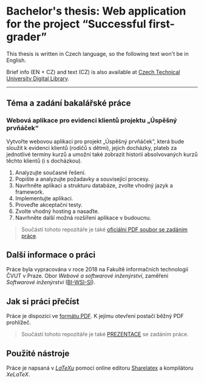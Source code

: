 # Bachelor's thesis: Web application for the project “Successful first-grader”
This thesis is written in Czech language, so the following text won't be in English.

Brief info (EN + CZ) and text (CZ) is also available at [Czech Technical University Digital Library](http://hdl.handle.net/10467/76850).
***
## Téma a zadání bakalářské práce
### Webová aplikace pro evidenci klientů projektu „Úspěšný prvňáček“
Vytvořte webovou aplikaci pro projekt „Úspěšný prvňáček“, která bude sloužit k evidenci klientů (rodičů s dětmi), jejich docházky, plateb za jednotlivé termíny kurzů a umožní také zobrazit historii absolvovaných kurzů těchto klientů (i s docházkou).
 1. Analyzujte současné řešení.
 2. Popište a analyzujte požadavky a související procesy.
 3. Navrhněte aplikaci a strukturu databáze, zvolte vhodný jazyk a framework.
 4. Implementujte aplikaci.
 5. Proveďte akceptační testy.
 6. Zvolte vhodný hosting a nasaďte.
 7. Navrhněte další možná rozšíření aplikace v budoucnu.
> Součástí tohoto repozitáře je také [oficiální PDF soubor se zadáním práce](https://github.com/rodlukas/bachelors-thesis/raw/master/zadani.pdf).
## Další informace o práci
Práce byla vypracována v roce 2018 na Fakultě informačních technologií ČVUT v Praze. Obor *Webové a softwarové inženýrství*, zaměření *Softwarové inženýrství* ([BI-WSI-SI](http://bk.fit.cvut.cz/cz/plany/pl30010006.html)).
## Jak si práci přečíst
Práce je dispozici ve [formátu PDF](https://github.com/rodlukas/bachelors-thesis/raw/master/BP.pdf). K jejímu otevření postačí běžný PDF prohlížeč.
> Součástí tohoto repozitáře je také [PREZENTACE](https://github.com/rodlukas/bachelors-thesis/raw/master/prezentace/BP_prezentace.pdf) se zadáním práce.
## Použité nástroje
Práce je napsaná v [*LaTeXu*](https://www.latex-project.org/about/) pomocí online editoru [Sharelatex](http://sharelatex.com/) a kompilátoru *XeLaTeX*.
